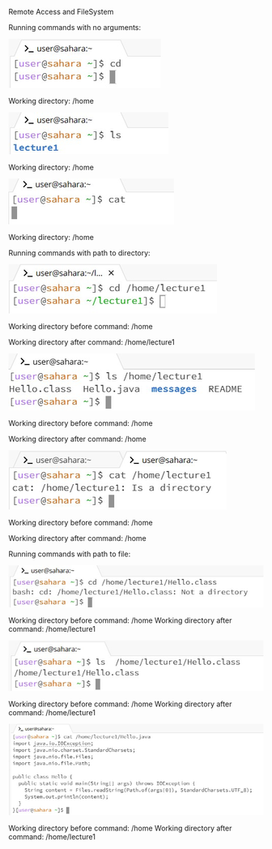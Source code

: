 Remote Access and FileSystem



Running commands with no arguments:

![Image](CD.jpg)

Working directory: /home

![Image](LS.jpg)

Working directory: /home

![Image](CAT.jpg)

Working directory: /home

Running commands with path to directory:

![Image](CDdirectory.jpg)

Working directory before command: /home

Working directory after command: /home/lecture1

![Image](LSdirectory.jpg)

Working directory before command: /home

Working directory after command: /home

![Image](CATdirectory.jpg)

Working directory before command: /home

Working directory after command: /home

Running commands with path to file:

![Image](CDfile.jpg)

Working directory before command: /home
Working directory after command: /home/lecture1

![Image](LSfile.jpg)

Working directory before command: /home
Working directory after command: /home/lecture1

![Image](CATfile.jpg)

Working directory before command: /home
Working directory after command: /home/lecture1
